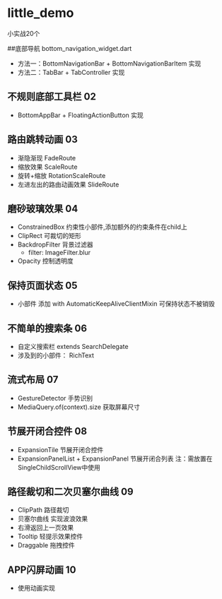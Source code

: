 # little_demo

小实战20个

##底部导航 bottom_navigation_widget.dart
  * 方法一：BottomNavigationBar + BottomNavigationBarItem 实现
  * 方法二：TabBar + TabController 实现
  
## 不规则底部工具栏 02
  * BottomAppBar + FloatingActionButton 实现
  
## 路由跳转动画 03
  * 渐隐渐现 FadeRoute
  * 缩放效果 ScaleRoute
  * 旋转+缩放 RotationScaleRoute
  * 左进左出的路由动画效果 SlideRoute
  
## 磨砂玻璃效果 04
  * ConstrainedBox 约束性小部件,添加额外的约束条件在child上
  * ClipRect 可裁切的矩形
  * BackdropFilter 背景过滤器
    * filter: ImageFilter.blur
  * Opacity 控制透明度
  
## 保持页面状态 05
  * 小部件 添加 with AutomaticKeepAliveClientMixin 可保持状态不被销毁
  
## 不简单的搜索条 06
  * 自定义搜索栏 extends SearchDelegate
  * 涉及到的小部件： RichText
  
## 流式布局 07
  * GestureDetector 手势识别
  * MediaQuery.of(context).size 获取屏幕尺寸
  
## 节展开闭合控件 08
  * ExpansionTile 节展开闭合控件
  * ExpansionPanelList + ExpansionPanel 节展开闭合列表 注：需放置在SingleChildScrollView中使用
  
## 路径裁切和二次贝塞尔曲线 09
  * ClipPath 路径裁切
  * 贝塞尔曲线 实现波浪效果
  * 右滑返回上一页效果
  * Tooltip 轻提示效果控件
  * Draggable 拖拽控件
  
## APP闪屏动画 10
  * 使用动画实现
  


